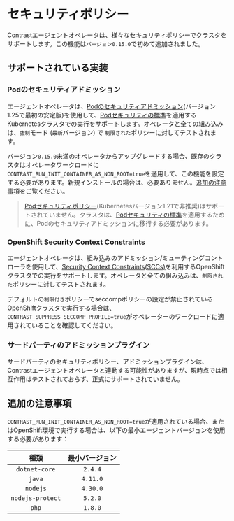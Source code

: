 ﻿# セキュリティポリシー
Contrastエージェントオペレータは、様々なセキュリティポリシーでクラスタをサポートします。この機能は`バージョン0.15.0`で初めて追加されました。
## サポートされている実装
### Podのセキュリティアドミッション
エージェントオペレータは、[Podのセキュリティアドミッション](https://kubernetes.io/docs/concepts/security/pod-security-admission/)(バージョン1.25で最初の安定版)を使用して、[Podセキュリティの標準](https://kubernetes.io/docs/concepts/security/pod-security-standards/)を適用するKubernetesクラスタでの実行をサポートします。オペレータと全ての組み込みは、`強制`モード (`最新`バージョン) で `制限された`ポリシーに対してテストされます。

バージョン`0.15.0`未満のオペレータからアップグレードする場合、既存のクラスタはオペレータワークロードに`CONTRAST_RUN_INIT_CONTAINER_AS_NON_ROOT=true`を適用して、この機能を設定する必要があります。新規インストールの場合は、必要ありません。[追加の注意事項](#additional-notes)をご覧ください。
> [Podセキュリティポリシー](https://kubernetes.io/docs/concepts/security/pod-security-policy/)(Kubernetesバージョン1.21で非推奨)はサポートされていません。クラスタは、[Podセキュリティの標準](https://kubernetes.io/docs/concepts/security/pod-security-admission/)を適用するために、Podのセキュリティアドミッションに移行する必要があります。
### OpenShift Security Context Constraints
エージェントオペレータは、組み込みのアドミッション/ミューティングコントローラを使用して、[Security Context Constraints(SCCs)](https://docs.openshift.com/container-platform/4.12/authentication/managing-security-context-constraints.html)を利用するOpenShiftクラスタでの実行をサポートします。オペレータと全ての組み込みは、`制限された`ポリシーに対してテストされます。

デフォルトの`制限付き`ポリシーでseccompポリシーの設定が禁止されているOpenShiftクラスタで実行する場合は、`CONTRAST_SUPPRESS_SECCOMP_PROFILE=true`がオペレーターのワークロードに適用されていることを確認してください。
### サードパーティのアドミッションプラグイン
サードパーティのセキュリティポリシー、アドミッションプラグインは、Contrastエージェントオペレータと連動する可能性がありますが、現時点では相互作用はテストされておらず、正式にサポートされていません。
## 追加の注意事項
`CONTRAST_RUN_INIT_CONTAINER_AS_NON_ROOT=true`が適用されている場合、またはOpenShift環境で実行する場合は、以下の最小エージェントバージョンを使用する必要があります：

|種類|最小バージョン|
| :-: | :-: |
|`dotnet-core`|`2.4.4`|
|`java`|`4.11.0`|
|`nodejs`|`4.30.0`|
|`nodejs-protect`|`5.2.0`|
|`php`|`1.8.0`|

